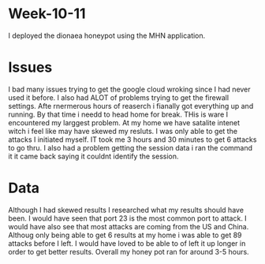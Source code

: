 # Week-10-11
I deployed the dionaea honeypot using the MHN application.
# Issues
I bad many issues trying to get the google cloud wroking since I had never used it before. I also had ALOT of problems trying to get the firewall settings. Afte rnermerous hours of reaserch i fianally got everything up and running. By that time i needd to head home for break. THis is ware I encountered my larggest problem. At my home we have satalite intenet witch i feel like may have skewed my resluts. I was only able to get the attacks I initiated myself. IT took me 3 hours and 30 minutes to get 6 attacks to go thru. I also had a problem getting the session data i ran the command it it came back saying it couldnt identify the session.
# Data
Although I had skewed results I researched what my results should have been. I would have seen that port 23 is the most common port to attack. I would have also see that most attacks are coming from the US and China.
Althoug only being able to get 6 results at my home i was able to get 89 attacks before I left. I would have loved to be able to of left it up longer in order to get better results.
Overall my honey pot ran for around 3-5 hours.
